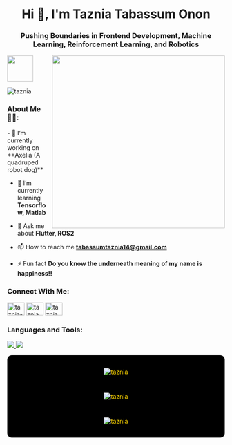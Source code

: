 <h1 align="center">Hi 👋, I'm Taznia Tabassum Onon</h1>
<h3 align="center">Pushing Boundaries in Frontend Development, Machine Learning, Reinforcement Learning, and Robotics</h3>
<img align='right' src="https://media.giphy.com/media/L1R1tvI9svkIWwpVYr/giphy.gif?cid=790b7611mx3u4i5wjgrrp5y5i6tfc6q1vv73qczpcm51h29j&ep=v1_gifs_search&rid=giphy.gif&ct=g" width="400">

<img src="https://media.giphy.com/media/mGcNjsfWAjY5AEZNw6/giphy.gif" width="60"></h2> 
<p align="left"> <img src="https://komarev.com/ghpvc/?username=taznia&label=Profile%20views&color=0e75b6&style=flat" alt="taznia" /> </p>
<h3 align="left">About Me 👩‍💻:</h3>
- 🔭 I’m currently working on **Axelia (A quadruped robot dog)**

- 🌱 I’m currently learning **Tensorflow, Matlab**

- 💬 Ask me about **Flutter, ROS2**

- 📫 How to reach me **tabassumtaznia14@gmail.com**

- ⚡ Fun fact **Do you know the underneath meaning of my name is happiness!!**

<h3 align="left">Connect With Me:</h3>
<p align="left">
<a href="https://linkedin.com/in/taznia-tabassum-onon-b26436261/" target="blank"><img align="center" src="https://raw.githubusercontent.com/rahuldkjain/github-profile-readme-generator/master/src/images/icons/Social/linked-in-alt.svg" alt="taznia-tabassum-onon-b26436261/" height="30" width="40" /></a>
<a href="https://fb.com/taznia tabassum" target="blank"><img align="center" src="https://raw.githubusercontent.com/rahuldkjain/github-profile-readme-generator/master/src/images/icons/Social/facebook.svg" alt="taznia tabassum" height="30" width="40" /></a>
<a href="https://www.hackerrank.com/taznia_tabassum" target="blank"><img align="center" src="https://raw.githubusercontent.com/rahuldkjain/github-profile-readme-generator/master/src/images/icons/Social/hackerrank.svg" alt="taznia_tabassum" height="30" width="40" /></a>
</p>

<h3 align="left">Languages and Tools:</h3>
<p align="left">
  <a href="https://skillicons.dev">
    <img src="https://skillicons.dev/icons?i=tensorflow,flutter,ros,py,mysql,css" />
    <img src="https://skillicons.dev/icons?i=matlab,latex,html,dart,cpp" />
  </a>
</p>


<!-- Stats and streaks with spacing and different colors -->
<div style="display: flex; flex-direction: column; align-items: center; background-color: #000; padding: 20px; border-radius: 10px; gap: 20px; color: #FFD700;">
    <img src="https://github-readme-stats.vercel.app/api/top-langs?username=taznia&show_icons=true&locale=en&layout=compact&bg_color=000000&title_color=FFD700&text_color=FFD700&icon_color=FFD700" alt="taznia" style="background-color: #000; padding: 10px; border-radius: 10px;" />
    <img src="https://github-readme-stats.vercel.app/api?username=taznia&show_icons=true&locale=en&bg_color=000000&title_color=FFD700&text_color=FFD700&icon_color=FFD700" alt="taznia" style="background-color: #000; padding: 10px; border-radius: 10px;" />
    <img src="https://github-readme-streak-stats.herokuapp.com/?user=taznia&background=000000&ring=FFD700&fire=FFD700&currStreakLabel=FFD700&sideLabels=FFD700&dates=FFD700&stroke=FFD700&currStreakNum=FFD700&sideNums=FFD700" alt="taznia" style="background-color: #000; padding: 10px; border-radius: 10px;" />
</div>
